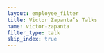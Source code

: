 ```yaml
---
layout: employee_filter
title: Victor Zapanta’s Talks
name: victor-zapanta
filter_type: talk
skip_index: true
---
```

